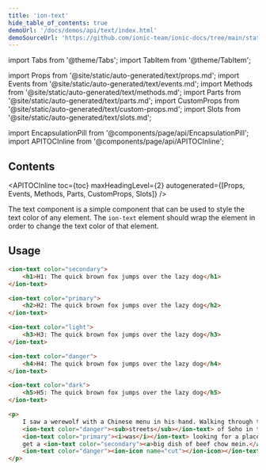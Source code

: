 ```yaml
---
title: 'ion-text'
hide_table_of_contents: true
demoUrl: '/docs/demos/api/text/index.html'
demoSourceUrl: 'https://github.com/ionic-team/ionic-docs/tree/main/static/demos/api/text/index.html'
---
```


import Tabs from '@theme/Tabs';
import TabItem from '@theme/TabItem';

import Props from '@site/static/auto-generated/text/props.md';
import Events from '@site/static/auto-generated/text/events.md';
import Methods from '@site/static/auto-generated/text/methods.md';
import Parts from '@site/static/auto-generated/text/parts.md';
import CustomProps from '@site/static/auto-generated/text/custom-props.md';
import Slots from '@site/static/auto-generated/text/slots.md';

<head>
  <title>ion-text: Ionic App Component to Style or Change Text Color</title>
  <meta name="description" content="ion-text is a simple app component that can be used to style the text color of any element. Learn how ion-text wraps elements in order to change the text color." />
</head>

import EncapsulationPill from '@components/page/api/EncapsulationPill';
import APITOCInline from '@components/page/api/APITOCInline';

<EncapsulationPill type="shadow" />

<h2 className="table-of-contents__title">Contents</h2>

<APITOCInline
toc={toc}
maxHeadingLevel={2}
autogenerated={[Props, Events, Methods, Parts, CustomProps, Slots]}
/>

The text component is a simple component that can be used to style the text color of any element. The `ion-text` element should wrap the element in order to change the text color of that element.

## Usage

```html
<ion-text color="secondary">
	<h1>H1: The quick brown fox jumps over the lazy dog</h1>
</ion-text>

<ion-text color="primary">
	<h2>H2: The quick brown fox jumps over the lazy dog</h2>
</ion-text>

<ion-text color="light">
	<h3>H3: The quick brown fox jumps over the lazy dog</h3>
</ion-text>

<ion-text color="danger">
	<h4>H4: The quick brown fox jumps over the lazy dog</h4>
</ion-text>

<ion-text color="dark">
	<h5>H5: The quick brown fox jumps over the lazy dog</h5>
</ion-text>

<p>
	I saw a werewolf with a Chinese menu in his hand. Walking through the
	<ion-text color="danger"><sub>streets</sub></ion-text> of Soho in the rain. He
	<ion-text color="primary"><i>was</i></ion-text> looking for a place called Lee Ho Fook's. Gonna
	get a <ion-text color="secondary"><a>big dish of beef chow mein.</a></ion-text>
	<ion-text color="danger"><ion-icon name="cut"></ion-icon></ion-text>
</p>
```

<Props />
<Events />
<Methods />
<Parts />
<CustomProps />
<Slots />
